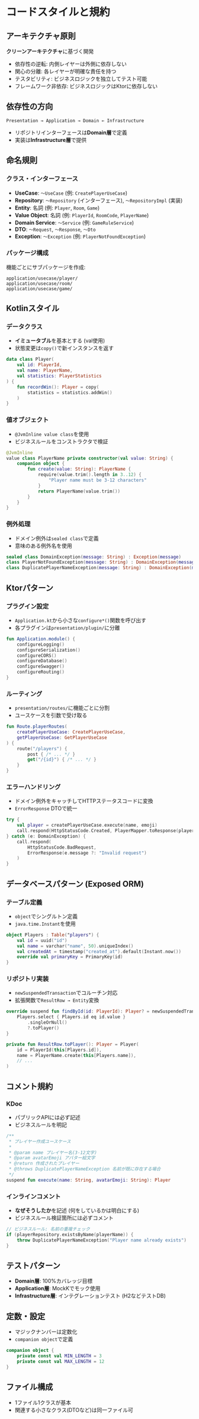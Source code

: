 # コードスタイルと規約

## アーキテクチャ原則
**クリーンアーキテクチャ**に基づく開発
- 依存性の逆転: 内側レイヤーは外側に依存しない
- 関心の分離: 各レイヤーが明確な責任を持つ
- テスタビリティ: ビジネスロジックを独立してテスト可能
- フレームワーク非依存: ビジネスロジックはKtorに依存しない

## 依存性の方向
```
Presentation → Application → Domain ← Infrastructure
```
- リポジトリインターフェースは**Domain層**で定義
- 実装は**Infrastructure層**で提供

## 命名規則

### クラス・インターフェース
- **UseCase**: `〜UseCase` (例: `CreatePlayerUseCase`)
- **Repository**: `〜Repository` (インターフェース), `〜RepositoryImpl` (実装)
- **Entity**: 名詞 (例: `Player`, `Room`, `Game`)
- **Value Object**: 名詞 (例: `PlayerId`, `RoomCode`, `PlayerName`)
- **Domain Service**: `〜Service` (例: `GameRuleService`)
- **DTO**: `〜Request`, `〜Response`, `〜Dto`
- **Exception**: `〜Exception` (例: `PlayerNotFoundException`)

### パッケージ構成
機能ごとにサブパッケージを作成:
```
application/usecase/player/
application/usecase/room/
application/usecase/game/
```

## Kotlinスタイル

### データクラス
- **イミュータブル**を基本とする (val使用)
- 状態変更は`copy()`で新インスタンスを返す

```kotlin
data class Player(
    val id: PlayerId,
    val name: PlayerName,
    val statistics: PlayerStatistics
) {
    fun recordWin(): Player = copy(
        statistics = statistics.addWin()
    )
}
```

### 値オブジェクト
- `@JvmInline value class`を使用
- ビジネスルールをコンストラクタで検証

```kotlin
@JvmInline
value class PlayerName private constructor(val value: String) {
    companion object {
        fun create(value: String): PlayerName {
            require(value.trim().length in 3..12) {
                "Player name must be 3-12 characters"
            }
            return PlayerName(value.trim())
        }
    }
}
```

### 例外処理
- ドメイン例外は`sealed class`で定義
- 意味のある例外名を使用

```kotlin
sealed class DomainException(message: String) : Exception(message)
class PlayerNotFoundException(message: String) : DomainException(message)
class DuplicatePlayerNameException(message: String) : DomainException(message)
```

## Ktorパターン

### プラグイン設定
- `Application.kt`から小さな`configure*()`関数を呼び出す
- 各プラグインは`presentation/plugin/`に分離

```kotlin
fun Application.module() {
    configureLogging()
    configureSerialization()
    configureCORS()
    configureDatabase()
    configureSwagger()
    configureRouting()
}
```

### ルーティング
- `presentation/routes/`に機能ごとに分割
- ユースケースを引数で受け取る

```kotlin
fun Route.playerRoutes(
    createPlayerUseCase: CreatePlayerUseCase,
    getPlayerUseCase: GetPlayerUseCase
) {
    route("/players") {
        post { /* ... */ }
        get("/{id}") { /* ... */ }
    }
}
```

### エラーハンドリング
- ドメイン例外をキャッチしてHTTPステータスコードに変換
- `ErrorResponse` DTOで統一

```kotlin
try {
    val player = createPlayerUseCase.execute(name, emoji)
    call.respond(HttpStatusCode.Created, PlayerMapper.toResponse(player))
} catch (e: DomainException) {
    call.respond(
        HttpStatusCode.BadRequest,
        ErrorResponse(e.message ?: "Invalid request")
    )
}
```

## データベースパターン (Exposed ORM)

### テーブル定義
- `object`でシングルトン定義
- `java.time.Instant`を使用

```kotlin
object Players : Table("players") {
    val id = uuid("id")
    val name = varchar("name", 50).uniqueIndex()
    val createdAt = timestamp("created_at").default(Instant.now())
    override val primaryKey = PrimaryKey(id)
}
```

### リポジトリ実装
- `newSuspendedTransaction`でコルーチン対応
- 拡張関数で`ResultRow → Entity`変換

```kotlin
override suspend fun findById(id: PlayerId): Player? = newSuspendedTransaction {
    Players.select { Players.id eq id.value }
        .singleOrNull()
        ?.toPlayer()
}

private fun ResultRow.toPlayer(): Player = Player(
    id = PlayerId(this[Players.id]),
    name = PlayerName.create(this[Players.name]),
    // ...
)
```

## コメント規約

### KDoc
- パブリックAPIには必ず記述
- ビジネスルールを明記

```kotlin
/**
 * プレイヤー作成ユースケース
 * 
 * @param name プレイヤー名(3-12文字)
 * @param avatarEmoji アバター絵文字
 * @return 作成されたプレイヤー
 * @throws DuplicatePlayerNameException 名前が既に存在する場合
 */
suspend fun execute(name: String, avatarEmoji: String): Player
```

### インラインコメント
- **なぜそうしたか**を記述 (何をしているかは明白にする)
- ビジネスルール検証箇所には必ずコメント

```kotlin
// ビジネスルール: 名前の重複チェック
if (playerRepository.existsByName(playerName)) {
    throw DuplicatePlayerNameException("Player name already exists")
}
```

## テストパターン
- **Domain層**: 100%カバレッジ目標
- **Application層**: MockKでモック使用
- **Infrastructure層**: インテグレーションテスト (H2などテストDB)

## 定数・設定
- マジックナンバーは定数化
- `companion object`で定義

```kotlin
companion object {
    private const val MIN_LENGTH = 3
    private const val MAX_LENGTH = 12
}
```

## ファイル構成
- 1ファイル1クラスが基本
- 関連する小さなクラス(DTOなど)は同一ファイル可
